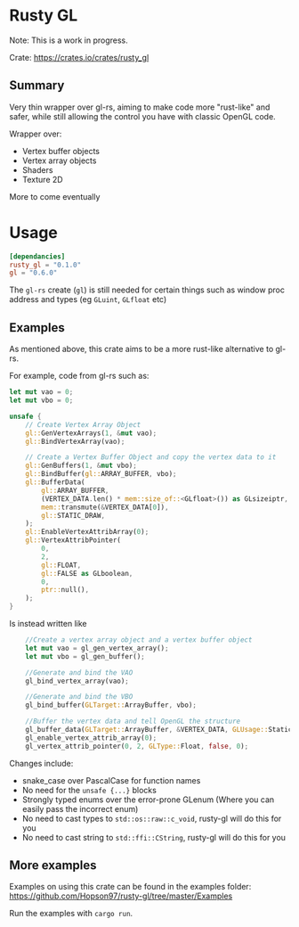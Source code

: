 # Rusty GL

Note: This is a work in progress.

Crate: https://crates.io/crates/rusty_gl

## Summary

Very thin wrapper over gl-rs, aiming to make code more "rust-like" and safer, while still allowing the control you have with classic OpenGL code.

Wrapper over:

* Vertex buffer objects
* Vertex array objects
* Shaders
* Texture 2D

More to come eventually

# Usage
```toml
[dependancies]
rusty_gl = "0.1.0"
gl = "0.6.0"
```

The `gl-rs` create (`gl`) is still needed for certain things such as window proc address and types (eg `GLuint`, `GLfloat` etc)

## Examples

As mentioned above, this crate aims to be a more rust-like alternative to gl-rs.

For example, code from gl-rs such as:

```rust
let mut vao = 0;
let mut vbo = 0;

unsafe {
    // Create Vertex Array Object
    gl::GenVertexArrays(1, &mut vao);
    gl::BindVertexArray(vao);

    // Create a Vertex Buffer Object and copy the vertex data to it
    gl::GenBuffers(1, &mut vbo);
    gl::BindBuffer(gl::ARRAY_BUFFER, vbo);
    gl::BufferData(
        gl::ARRAY_BUFFER,
        (VERTEX_DATA.len() * mem::size_of::<GLfloat>()) as GLsizeiptr,
        mem::transmute(&VERTEX_DATA[0]),
        gl::STATIC_DRAW,
    );
    gl::EnableVertexAttribArray(0);
    gl::VertexAttribPointer(
        0,
        2,
        gl::FLOAT,
        gl::FALSE as GLboolean,
        0,
        ptr::null(),
    );
}
```

Is instead written like

```rust
    //Create a vertex array object and a vertex buffer object
    let mut vao = gl_gen_vertex_array();
    let mut vbo = gl_gen_buffer();

    //Generate and bind the VAO
    gl_bind_vertex_array(vao);

    //Generate and bind the VBO
    gl_bind_buffer(GLTarget::ArrayBuffer, vbo);

    //Buffer the vertex data and tell OpenGL the structure
    gl_buffer_data(GLTarget::ArrayBuffer, &VERTEX_DATA, GLUsage::StaticDraw);
    gl_enable_vertex_attrib_array(0);
    gl_vertex_attrib_pointer(0, 2, GLType::Float, false, 0);
```

Changes include:

* snake_case over PascalCase for function names
* No need for the `unsafe {...}` blocks
* Strongly typed enums over the error-prone GLenum (Where you can easily pass the incorrect enum)
* No need to cast types to `std::os::raw::c_void`, rusty-gl will do this for you
* No need to cast string to `std::ffi::CString`, rusty-gl will do this for you

## More examples

Examples on using this crate can be found in the examples folder: https://github.com/Hopson97/rusty-gl/tree/master/Examples

Run the examples with `cargo run`.

